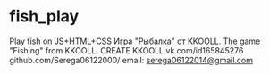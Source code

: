 # fish_play
Play fish on JS+HTML+CSS
Игра "Рыбалка" от KKOOLL.
The game "Fishing" from KKOOLL.
CREATE KKOOLL 
vk.com/id165845276 
github.com/Serega06122000/ 
email: serega06122014@gmail.com
